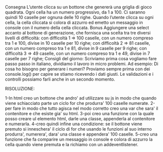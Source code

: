Consegna
L’utente clicca su un bottone che genererà una griglia di gioco quadrata. Ogni cella ha un numero progressivo, da 1 a 100. Ci saranno quindi 10 caselle per ognuna delle 10 righe. Quando l’utente clicca su ogni cella, la cella cliccata si colora di azzurro ed emetto un messaggio in console con il numero della cella cliccata.
Bonus
Aggiungere una select accanto al bottone di generazione, che fornisca una scelta tra tre diversi livelli di difficoltà:
con difficoltà 1 => 100 caselle, con un numero compreso tra 1 e 100, divise in 10 caselle per 10 righe;
con difficoltà 2 => 81 caselle, con un numero compreso tra 1 e 81, divise in 9 caselle per 9 righe;
con difficoltà 3 => 49 caselle, con un numero compreso tra 1 e 49, divise in 7 caselle per 7 righe;
Consigli del giorno: 
Scriviamo prima cosa vogliamo fare passo passo in italiano, dividiamo il lavoro in micro problemi.
Ad esempio: Di cosa ho bisogno per generare i numeri? Proviamo sempre prima con dei console.log() per capire se stiamo ricevendo i dati giusti. Le validazioni e i controlli possiamo farli anche in un secondo momento.


RISOLUZIONE:

1-In html creo un bottone che andro' ad utilizzare su js in modo che quando viene schiacciato parte un ciclo for che produrra' 100 caselle numerate.
2-per fare in modo che tutto agisca nel modo corretto creo una var che sara' il contenitore e che esiste gia' su html.
3-poi creo una funzione con la quale posso creare ul elemento html, darle una classe, appenderla al contenitore e numerarla.
4-creo quindi infine una condizione: se il bottone viene premuto si inneschera' il ciclo di for che usando le funzioni al suo interno produrra', numerera', dara' una classe e appendera' 100 caselle.
5-creo una funzione che fa comparire un messaggio in console e colora di azzurro la cella quando viene premuta e la richiamo con un addeventlistener.